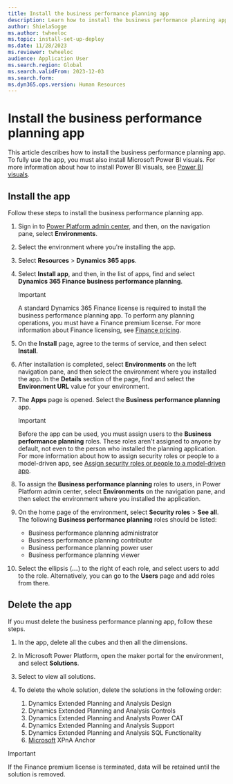 ```yaml
---
title: Install the business performance planning app
description: Learn how to install the business performance planning app in Microsoft Dynamics 365 Finance, including a process on deleting the app as well.
author: ShielaSogge
ms.author: twheeloc
ms.topic: install-set-up-deploy
ms.date: 11/28/2023
ms.reviewer: twheeloc
audience: Application User
ms.search.region: Global
ms.search.validFrom: 2023-12-03
ms.search.form: 
ms.dyn365.ops.version: Human Resources
---
```


# Install the business performance planning app

This article describes how to install the business performance planning app. To fully use the app, you must also install Microsoft Power BI visuals. For more information about how to install Power BI visuals, see [Power BI visuals](/power-bi/developer/visuals/).

## Install the app

Follow these steps to install the business performance planning app.

1. Sign in to [Power Platform admin center](https://admin.powerplatform.microsoft.com/), and then, on the navigation pane, select **Environments**.
1. Select the environment where you're installing the app.
1. Select **Resources** \> **Dynamics 365 apps**.
1. Select **Install app**, and then, in the list of apps, find and select **Dynamics 365 Finance business performance planning**.

    > [!IMPORTANT]
    > A standard Dynamics 365 Finance license is required to install the business performance planning app. To perform any planning operations, you must have a Finance premium license. For more information about Finance licensing, see [Finance pricing](https://dynamics.microsoft.com/finance/pricing/).

1. On the **Install** page, agree to the terms of service, and then select **Install**.
1. After installation is completed, select **Environments** on the left navigation pane, and then select the environment where you installed the app. In the **Details** section of the page, find and select the **Environment URL** value for your environment.
1. The **Apps** page is opened. Select the **Business performance planning** app.

    > [!IMPORTANT]
    > Before the app can be used, you must assign users to the **Business performance planning** roles. These roles aren't assigned to anyone by default, not even to the person who installed the planning application. For more information about how to assign security roles or people to a model-driven app, see [Assign security roles or people to a model-driven app](/power-apps/maker/model-driven-apps/share-model-driven-app#assign-security-roles-or-people-to-a-model-driven-app).

1. To assign the **Business performance planning** roles to users, in Power Platform admin center, select **Environments** on the navigation pane, and then select the environment where you installed the application.
1. On the home page of the environment, select **Security roles** \> **See all**. The following **Business performance planning** roles should be listed:

    - Business performance planning administrator
    - Business performance planning contributor
    - Business performance planning power user
    - Business performance planning viewer

1. Select the ellipsis (**&hellip;**) to the right of each role, and select users to add to the role. Alternatively, you can go to the **Users** page and add roles from there.

## Delete the app

If you must delete the business performance planning app, follow these steps.

1. In the app, delete all the cubes and then all the dimensions.
1. In Microsoft Power Platform, open the maker portal for the environment, and select **Solutions**.
1. Select to view all solutions.
1. To delete the whole solution, delete the solutions in the following order:

    1. Dynamics Extended Planning and Analysis Design
    1. Dynamics Extended Planning and Analysis Controls
    1. Dynamics Extended Planning and Analysts Power CAT
    1. Dynamics Extended Planning and Analysis Support
    1. Dynamics Extended Planning and Analysis SQL Functionality
    1. [Microsoft](https://make.preprod.powerapps.com/environments/072ff55f-8d3a-e292-b124-88c671ed04f1/solutions/b392f266-1d4b-4149-8b57-22d811e1741f) XPnA Anchor

> [!IMPORTANT]
> If the Finance premium license is terminated, data will be retained until the solution is removed.
